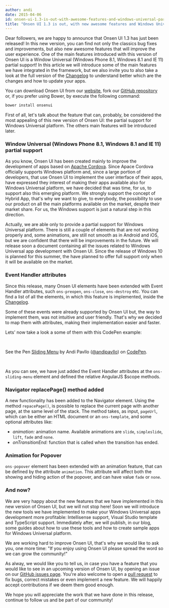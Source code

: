 ```yaml
---
author: andi
date: 2015-04-06
id: onsen-ui-1.3-is-out-with-awesome-features-and-windows-universal-partial-support
title: "Onsen UI 1.3 is out, with new awesome features and Windows Universal partial support!"
---
```


Dear followers, we are happy to announce that Onsen UI 1.3 has just been released! In this new version, you can find not only the classics bug fixes and improvements, but also new awesome features that will improve the user experience. One of the main features introduced with this version of Onsen UI is a Window Universal (Windows Phone 8.1, Windows 8.1 and IE 11) partial support! In this article we will introduce some of the main features we have integrated in the framework, but we also invite you to also take a look at the full version of the [Changelog](https://github.com/OnsenUI/OnsenUI/blob/master/CHANGELOG.md) to understand better which are the changes and how to update your apps.

<!-- more -->

You can download Onsen UI from our [website](http://onsen.io/), fork our [GitHub repository](https://github.com/OnsenUI/OnsenUI) or, if you prefer using Bower, by execute the following command:

```bash
bower install onsenui
```

First of all, let's talk about the feature that can, probably, be considered the most appealing of this new version of Onsen UI: the partial support for Windows Universal platform. The others main features will be introduced later.

### Window Universal (Windows Phone 8.1, Windows 8.1 and IE 11) partial support

As you know, Onsen UI has been created mainly to improve the development of apps based on [Apache Cordova](https://cordova.apache.org/). Since Apace Cordova officially supports Windows platform and, since a large portion of developers, that use Onsen UI to implement the user interface of their apps, have expressed they interest of making their apps available also for Windows Universal platform, we have decided that was time, for us, to support also this emerging platform. We strongly support the concept of Hybrid App, that's why we want to give, to everybody, the possibility to use our product on all the main platforms available on the market, despite their market share. For us, the Windows support is just a natural step in this direction.

Actually, we are able only to provide a partial support for Windows Universal platform. There is still a couple of elements that are not working properly and, some animations, are still not smooth as in Android and iOS, but we are confident that there will be improvements in the future. We will release soon a document containing all the issues related to Windows Universal app development with Onsen UI.
Since the release of Windows 10 is planned for this summer, the have planned to offer full support only when it will be available on the market.



### Event Handler attributes

Since this release, many Onsen UI elements have been extended with Event Handler attributes, such `ons-preopen`, `ons-close`, `ons-destroy` etc. You can find a list of all the elements, in which this feature is implemented, inside the [Changelog](https://github.com/OnsenUI/OnsenUI/blob/master/CHANGELOG.md).

Some of these events were already supported by Onsen UI but, the way to implement them, was not intuitive and user friendly. That's why we decided to map them with attributes, making their implementation easier and faster.

Lets' now take a look a some of them with this CodePen example:

<br>
<p data-height="268" data-theme-id="0" data-slug-hash="XJQozg" data-default-tab="result" data-user="andipavllo" class='codepen'>See the Pen <a href='http://codepen.io/andipavllo/pen/XJQozg/'>Sliding Menu</a> by Andi Pavllo (<a href='http://codepen.io/andipavllo'>@andipavllo</a>) on <a href='http://codepen.io'>CodePen</a>.</p>
<script async src="//assets.codepen.io/assets/embed/ei.js"></script>
<br>

As you can see, we have just added the Event Handler attributes at the `ons-sliding-menu` element and defined the relative AngularJS $scope methods.

### Navigator replacePage() method added

A new functionality has been added to the Navigator element. Using the method `repacePage()`, is possible to replace the current page with another page, at the same level of the stack. The method takes, as input, `pageUrl`, which can be either an HTML document or an `ons-template`, and some optional attributes like:

* *animation:* animation name. Available animations are `slide`, `simpleslide`, `lift`, `fade` and `none`.
* *onTransitionEnd:* function that is called when the transition has ended.

### Animation for Popover

`ons-popover` element has been extended with an animation feature, that can be defined by the attribute `animation`. This attribute will affect both the showing and hiding action of the popover, and can have value `fade` or `none`.


### And now?

We are very happy about the new features that we have implemented in this new version of Onsen UI, but we will not stop here! Soon we will introduce the new tools we have implemented to make your Windows Universal apps development more profitable: Intellisense support, Visual Studio template and TypeScript support. Immediately after, we will publish, in our blog, some guides about how to use these tools and how to create sample apps for Windows Universal platform.

We are working hard to improve Onsen UI, that's why we would like to ask you, one more time: "If you enjoy using Onsen UI please spread the word so we can grow the community!"

As alway, we would like you to tell us, in case you have a feature that you would like to see in an upcoming version of Onsen UI, by opening an issue on our [GitHub issues page](https://github.com/OnsenUI/OnsenUI/issues). You're also welcome to open a [pull request](https://github.com/OnsenUI/OnsenUI/pulls) to fix bugs, correct mistakes or even implement a new feature. We will happily accept contributions if we deem them good enough. 

We hope you will appreciate the work that we have done in this release, continue to follow us and be part of our community!
